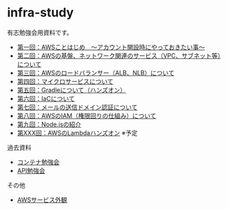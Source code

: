 # infra-study

有志勉強会用資料です。

- [第一回：AWSことはじめ　～アカウント開設時にやっておきたい事～](/001/slide.md)
- [第二回：AWSの基盤、ネットワーク関連のサービス（VPC、サブネット等）について](/002/slide.md)
- [第三回：AWSのロードバランサー（ALB、NLB）について](/003/slide.md)
- [第四回：マイクロサービスについて](/004/slide.md)
- [第五回：Gradleについて（ハンズオン）](/005/slide.md)
- [第六回：IaCについて](/006/slide.md)
- [第七回：メールの送信ドメイン認証について](/007/slide.md)
- [第八回：AWSのIAM（権限回りの仕組み）について](/008/slide.md)
- [第九回：Node.jsの紹介](/009/slide.md)
- [第XXX回：AWSのLambdaハンズオン](/XXX/slide.md) ※予定

過去資料

- [コンテナ勉強会](/000/slide-container.md)
- [API勉強会](/000/slide-api.md)

その他

- [AWSサービス外観](/AWS-Service/slide.md)
